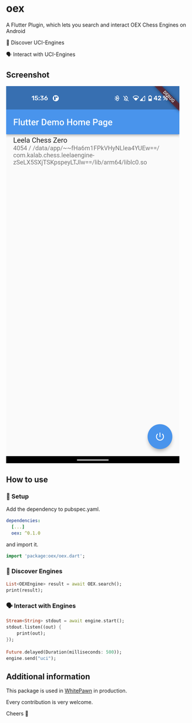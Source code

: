 # oex

A Flutter Plugin, which lets you search and interact OEX Chess Engines on Android

🔎 Discover UCI-Engines

🗣️ Interact with UCI-Engines

## Screenshot

![screenshot](https://github.com/mono424/oex/blob/images/screenshot.png?raw=true)

## How to use

### 🚀 Setup

Add the dependency to pubspec.yaml.

```yaml
dependencies:
  [...]
  oex: ^0.1.0
```

and import it.

```dart
import 'package:oex/oex.dart';
```

### 🔎 Discover Engines

```dart
List<OEXEngine> result = await OEX.search();
print(result);
```

### 🗣️ Interact with Engines

```dart
Stream<String> stdout = await engine.start();
stdout.listen((out) {
    print(out);
});

Future.delayed(Duration(milliseconds: 500));
engine.send("uci");
```

## Additional information

This package is used in [WhitePawn](https://whitepawn.app) in production.

Every contribution is very welcome.

Cheers 🥂